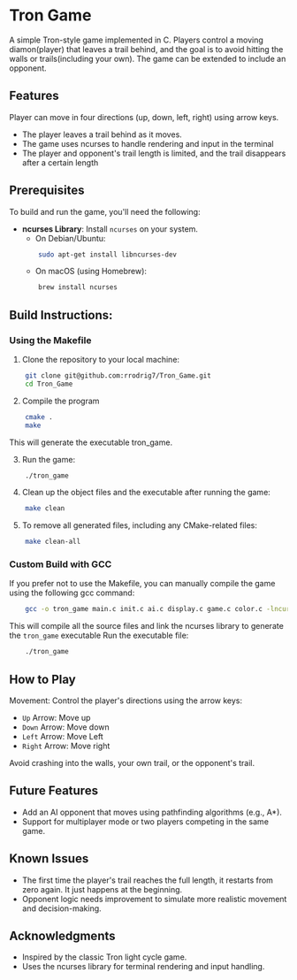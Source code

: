 # Tron Game

A simple Tron-style game implemented in C. Players control a moving diamon(player) that leaves a trail behind, and the goal is to avoid hitting the walls or trails(including your own). The game can be extended to include an opponent.

## Features

Player can move in four directions (up, down, left, right) using arrow keys.
- The player leaves a trail behind as it moves. <br>
- The game uses ncurses to handle rendering and input in the terminal <br>
- The player and opponent's trail length is limited, and the trail disappears after a certain length <br>

## Prerequisites

To build and run the game, you'll need the following:
- **ncurses Library**: Install `ncurses` on your system.
    - On Debian/Ubuntu:
    ```sh
        sudo apt-get install libncurses-dev
    ```
    - On macOS (using Homebrew):
    ```sh
        brew install ncurses
    ```

## Build Instructions:
### Using the Makefile
1. Clone the repository to your local machine:
```sh
    git clone git@github.com:rrodrig7/Tron_Game.git
    cd Tron_Game
```
2. Compile the program 
```sh
    cmake .
    make
```
This will generate the executable tron_game.

3. Run the game:
```sh
    ./tron_game
```
4. Clean up the object files and the executable after running the game:
```sh
    make clean
```
5. To remove all generated files, including any CMake-related files:
```sh
    make clean-all
```

### Custom Build with GCC

If you prefer not to use the Makefile, you can manually compile the game using the following gcc command:
```sh
    gcc -o tron_game main.c init.c ai.c display.c game.c color.c -lncurses
```

This will compile all the source files and link the ncurses library to generate the `tron_game` executable
Run the executable file:

```sh
    ./tron_game
```

## How to Play 
Movement: Control the player's directions using the arrow keys:
- `Up` Arrow: Move up<br>
- `Down` Arrow: Move down<br>
- `Left` Arrow: Move Left<br>
- `Right` Arrow: Move right<br>

Avoid crashing into the walls, your own trail, or the opponent's trail.

## Future Features
- Add an AI opponent that moves using pathfinding algorithms (e.g., A*).<br>
- Support for multiplayer mode or two players competing in the same game.<br>

## Known Issues
- The first time the player's trail reaches the full length, it restarts from zero again. It just happens at the beginning. <br>
- Opponent logic needs improvement to simulate more realistic movement and decision-making.<br>

## Acknowledgments
* Inspired by the classic Tron light cycle game.
* Uses the ncurses library for terminal rendering and input handling. 
